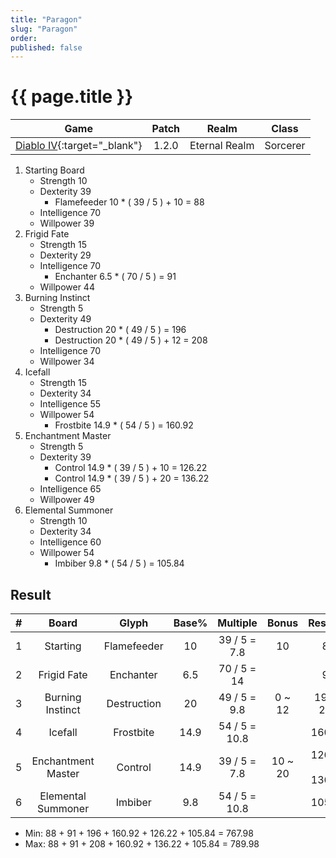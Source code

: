 ```yaml
---
title: "Paragon"
slug: "Paragon"
order: 
published: false
---
```


# {{ page.title }}

|                             Game                             | Patch |     Realm     |  Class   |
| :----------------------------------------------------------: | :---: | :-----------: | :------: |
| [Diablo IV](https://diablo4.blizzard.com/){:target="_blank"} | 1.2.0 | Eternal Realm | Sorcerer |

1. Starting Board
   - Strength 10
   - Dexterity 39
     - Flamefeeder 10 * ( 39 / 5 ) + 10 = 88
   - Intelligence 70
   - Willpower 39
2. Frigid Fate
   - Strength 15
   - Dexterity 29
   - Intelligence 70
     - Enchanter 6.5 * ( 70 / 5 ) = 91
   - Willpower 44
3. Burning Instinct
   - Strength 5
   - Dexterity 49
     - Destruction 20 * ( 49 / 5 ) = 196
     - Destruction 20 * ( 49 / 5 ) + 12 = 208
   - Intelligence 70
   - Willpower 34
4. Icefall
   - Strength 15
   - Dexterity 34
   - Intelligence 55
   - Willpower 54
     - Frostbite 14.9 * ( 54 / 5 ) = 160.92
5. Enchantment Master
   - Strength 5
   - Dexterity 39
     - Control 14.9 * ( 39 / 5 ) + 10 = 126.22
     - Control 14.9 * ( 39 / 5 ) + 20 = 136.22
   - Intelligence 65
   - Willpower 49
6. Elemental Summoner
   - Strength 10
   - Dexterity 34
   - Intelligence 60
   - Willpower 54
     - Imbiber 9.8 * ( 54 / 5 ) = 105.84

## Result

|   #   |       Board        |    Glyph    | Base% |   Multiple    |  Bonus  |     Result%     |
| :---: | :----------------: | :---------: | :---: | :-----------: | :-----: | :-------------: |
|   1   |      Starting      | Flamefeeder |  10   | 39 / 5 = 7.8  |   10    |       88        |
|   2   |    Frigid Fate     |  Enchanter  |  6.5  |  70 / 5 = 14  |         |       91        |
|   3   |  Burning Instinct  | Destruction |  20   | 49 / 5 = 9.8  | 0 ~ 12  |    196 ~ 208    |
|   4   |      Icefall       |  Frostbite  | 14.9  | 54 / 5 = 10.8 |         |     160.92      |
|   5   | Enchantment Master |   Control   | 14.9  | 39 / 5 = 7.8  | 10 ~ 20 | 126.22 ~ 136.22 |
|   6   | Elemental Summoner |   Imbiber   |  9.8  | 54 / 5 = 10.8 |         |     105.84      |

- Min: 88 + 91 + 196 + 160.92 + 126.22 + 105.84 = 767.98
- Max: 88 + 91 + 208 + 160.92 + 136.22 + 105.84 = 789.98
